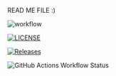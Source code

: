 READ ME FILE :)

![workflow](https://github.com/benjaminrisbey/sem/actions/workflows/main.yml/badge.svg)


[![LICENSE](https://img.shields.io/github/license/benjaminrisbey/sem.svg?style=flat-square)](https://github.com/benjaminrisbey/sem/blob/master/LICENSE)

[![Releases](https://img.shields.io/github/release/benjaminrisbey/sem/all.svg?style=flat-square)](https://github.com/benjaminrisbey/sem/releases)

![GitHub Actions Workflow Status](https://img.shields.io/github/actions/workflow/status/benjaminrisbey/sem/main.yml?branch=develop)
